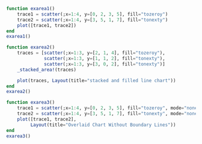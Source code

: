 ```julia
function exarea1()
    trace1 = scatter(;x=1:4, y=[0, 2, 3, 5], fill="tozeroy")
    trace2 = scatter(;x=1:4, y=[3, 5, 1, 7], fill="tonexty")
    plot([trace1, trace2])
end
exarea1()
```


<div id="09c873fd-9538-4d3d-876b-f0487dad62c6"></div>

<script>
   thediv = document.getElementById('09c873fd-9538-4d3d-876b-f0487dad62c6');
var data = [{"type":"scatter","y":[0,2,3,5],"x":[1,2,3,4],"fill":"tozeroy"},{"type":"scatter","y":[3,5,1,7],"x":[1,2,3,4],"fill":"tonexty"}]
var layout = {"margin":{"r":50,"l":50,"b":50,"t":60}}

Plotly.plot(thediv, data,  layout, {showLink: false});

 </script>



```julia
function exarea2()
    traces = [scatter(;x=1:3, y=[2, 1, 4], fill="tozeroy"),
              scatter(;x=1:3, y=[1, 1, 2], fill="tonexty"),
              scatter(;x=1:3, y=[3, 0, 2], fill="tonexty")]
    _stacked_area!(traces)

    plot(traces, Layout(title="stacked and filled line chart"))
end
exarea2()
```


<div id="a649b0fc-3e5e-455c-83de-95587cbaa442"></div>

<script>
   thediv = document.getElementById('a649b0fc-3e5e-455c-83de-95587cbaa442');
var data = [{"type":"scatter","y":[2,1,4],"x":[1,2,3],"fill":"tozeroy"},{"type":"scatter","y":[3,2,6],"x":[1,2,3],"fill":"tonexty"},{"type":"scatter","y":[6,2,8],"x":[1,2,3],"fill":"tonexty"}]
var layout = {"title":"stacked and filled line chart","margin":{"r":50,"l":50,"b":50,"t":60}}

Plotly.plot(thediv, data,  layout, {showLink: false});

 </script>



```julia
function exarea3()
    trace1 = scatter(;x=1:4, y=[0, 2, 3, 5], fill="tozeroy", mode="none")
    trace2 = scatter(;x=1:4, y=[3, 5, 1, 7], fill="tonexty", mode="none")
    plot([trace1, trace2],
         Layout(title="Overlaid Chart Without Boundary Lines"))
end
exarea3()
```


<div id="9636e651-055f-4662-b83c-b16f6a00724d"></div>

<script>
   thediv = document.getElementById('9636e651-055f-4662-b83c-b16f6a00724d');
var data = [{"type":"scatter","y":[0,2,3,5],"x":[1,2,3,4],"fill":"tozeroy","mode":"none"},{"type":"scatter","y":[3,5,1,7],"x":[1,2,3,4],"fill":"tonexty","mode":"none"}]
var layout = {"title":"Overlaid Chart Without Boundary Lines","margin":{"r":50,"l":50,"b":50,"t":60}}

Plotly.plot(thediv, data,  layout, {showLink: false});

 </script>



